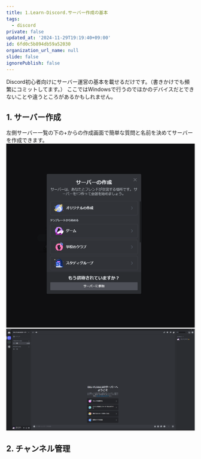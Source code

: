 ```yaml
---
title: 1.Learn-Discord.サーバー作成の基本
tags:
  - discord
private: false
updated_at: '2024-11-29T19:19:40+09:00'
id: 6fd0c5b894db59a52030
organization_url_name: null
slide: false
ignorePublish: false
---
```


Discord初心者向けにサーバー運営の基本を載せるだけです。（書きかけでも頻繁にコミットしてます。）
ここではWindowsで行うのでほかのデバイスだとできないことや違うところがあるかもしれません。
## 1. サーバー作成
左側サーバー一覧の下の+からの作成画面で簡単な質問と名前を決めてサーバーを作成できます。
![ ](https://github.com/moonroad3224/Learn-Discord/blob/73a9d6aa5392af0a055e9d373f27d50ff13bd78e/image/1-1-1.png)
![ ](https://github.com/moonroad3224/Learn-Discord/blob/73a9d6aa5392af0a055e9d373f27d50ff13bd78e/image/1-1-2.png)
## 2. チャンネル管理
